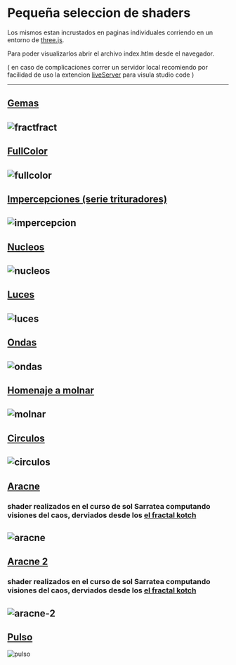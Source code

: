 # Pequeña seleccion de shaders 

Los mismos estan incrustados en paginas individuales corriendo en un entorno de [three.js](https://threejs.org/).

Para poder visualizarlos abrir el archivo index.htlm desde el navegador.

( en caso de complicaciones correr un servidor local recomiendo por facilidad de uso la extencion [liveServer](https://marketplace.visualstudio.com/items?itemName=ritwickdey.LiveServer) para visula studio code )

--------
## [Gemas](https://santitfg.github.io/seleccion-shaders/fractfract/)
![fractfract](https://gitlab.com/stfg.prof/seleccion_shaders/-/raw/main/fractfract/fractfract.jpg)
--------
## [FullColor](https://santitfg.github.io/seleccion-shaders/fullcolor/)
![fullcolor](https://gitlab.com/stfg.prof/seleccion_shaders/-/raw/main/fullcolor/fullcolor.jpg)
--------
## [Impercepciones (serie trituradores)](https://santitfg.github.io/seleccion-shaders/impercepcion/)
![impercepcion](https://gitlab.com/stfg.prof/seleccion_shaders/-/raw/main/impercepcion/impercepcion.jpg)
--------
## [Nucleos](https://santitfg.github.io/seleccion-shaders/nucleos)
![nucleos](https://gitlab.com/stfg.prof/seleccion_shaders/-/raw/main/nucleos/nucleos.jpg)
--------
## [Luces](https://santitfg.github.io/seleccion-shaders/luces)
![luces](https://gitlab.com/stfg.prof/seleccion_shaders/-/raw/main/luces/luces.jpg)
--------
## [Ondas](https://santitfg.github.io/seleccion-shaders/ondas)
![ondas](https://gitlab.com/stfg.prof/seleccion_shaders/-/raw/main/ondas/ondas.jpg)
--------
## [Homenaje a molnar](https://santitfg.github.io/seleccion-shaders/molnar)
![molnar](https://gitlab.com/stfg.prof/seleccion_shaders/-/raw/main/molnar/molnar.jpg)
--------
## [Circulos](https://santitfg.github.io/seleccion-shaders/circulos)
![circulos](https://gitlab.com/stfg.prof/seleccion_shaders/-/raw/main/circulos/circulos.jpg)
--------
## [Aracne](https://santitfg.github.io/seleccion-shaders/aracne)
###  shader realizados en el curso de sol Sarratea computando visiones del caos, derviados desde los [el fractal kotch](https://lashaderwiki.solsarratea.world/cursos/tematicos/computando-visiones-del-caos-en-glsl-por-cceba-media-lab/descripcion-sobre-las-clases/clase-1)
![aracne](https://gitlab.com/stfg.prof/seleccion_shaders/-/raw/main/aracne/aracne.jpg)
--------
## [Aracne 2](https://santitfg.github.io/seleccion-shaders/aractne-2)
###  shader realizados en el curso de sol Sarratea computando visiones del caos, derviados desde los [el fractal kotch](https://lashaderwiki.solsarratea.world/cursos/tematicos/computando-visiones-del-caos-en-glsl-por-cceba-media-lab/descripcion-sobre-las-clases/clase-1)
![aracne-2](https://gitlab.com/stfg.prof/seleccion_shaders/-/raw/main/aracne-2/aracne-2.jpg)
--------
## [Pulso](https://santitfg.github.io/seleccion-shaders/pulso)
![pulso](https://gitlab.com/stfg.prof/seleccion_shaders/-/raw/main/pulso/pulso.jpg)
